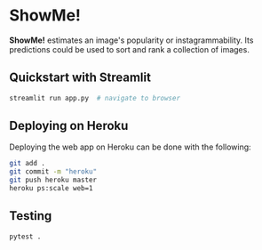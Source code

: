 # ShowMe!
**ShowMe!** estimates an image's popularity or instagrammability. Its predictions could be used to sort and rank a collection of images.

## Quickstart with Streamlit
```bash
streamlit run app.py  # navigate to browser
```
## Deploying on Heroku
Deploying the web app on Heroku can be done with the following:
```bash
git add .
git commit -m "heroku"
git push heroku master
heroku ps:scale web=1
```
## Testing
```bash
pytest .
```